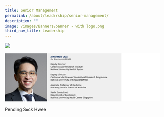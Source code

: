 ```yaml
---
title: Senior Management
permalink: /about/leadership/senior-management/
description: ""
image: /images/Banners/banner - with logo.png
third_nav_title: Leadership
---
```

![](/images/01_Leadership/02_Executive%20Committee/cadence%20-%2001.png)

![](/images/01_Leadership/02_Executive%20Committee/cadence%20-%2002.png)

Pending Sock Hwee